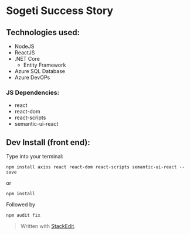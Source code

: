 # Sogeti Success Story

## Technologies used:

 - NodeJS
 - ReactJS
 - .NET Core
	 - Entity Framework
 - Azure SQL Database
 - Azure DevOPs

### JS Dependencies:
- react
- react-dom
- react-scripts
- semantic-ui-react
## Dev Install (front end):
Type into your terminal:

    npm install axios react react-dom react-scripts semantic-ui-react --save
or


```npm install```

Followed by

```npm audit fix```

 

> Written with [StackEdit](https://stackedit.io/).
